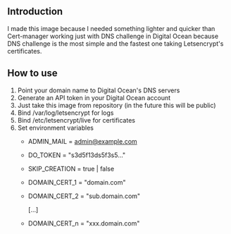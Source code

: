 ## Introduction
I made this image because I needed something lighter and quicker than
Cert-manager working just with DNS challenge in Digital Ocean because DNS challenge 
is the most simple and the fastest one taking Letsencrypt's certificates.

## How to use
1. Point your domain name to Digital Ocean's DNS servers
2. Generate an API token in your Digital Ocean account
3. Just take this image from repository (in the future this will be public)
4. Bind /var/log/letsencrypt for logs
5. Bind /etc/letsencrypt/live for certificates
6. Set environment variables
   * ADMIN_MAIL = admin@example.com
   * DO_TOKEN = "s3d5f13ds5f3s5..."
   * SKIP_CREATION = true | false
   * DOMAIN_CERT_1 = "domain.com"
   * DOMAIN_CERT_2 = "sub.domain.com"
   
     [...]

   * DOMAIN_CERT_n = "xxx.domain.com"